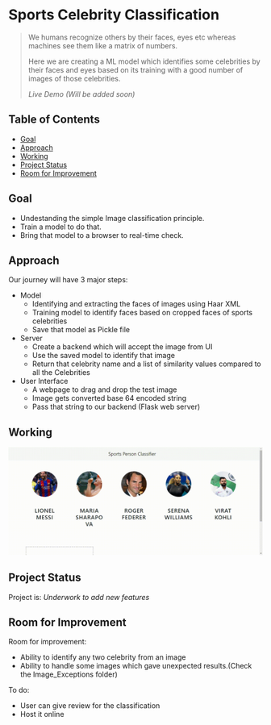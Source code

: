 # Sports Celebrity Classification
> We humans recognize others by their faces, eyes etc whereas machines see them like a matrix of numbers. 
> 
> Here we are creating a ML model which identifies some celebrities by their faces and eyes based on its training with a good number of images of those celebrities. 
>
> _Live Demo (Will be added soon)_

## Table of Contents
* [Goal](#goal)
* [Approach](#approach)
* [Working](#working)
* [Project Status](#project-status)
* [Room for Improvement](#room-for-improvement)

<!--* [Contact](#contact)-->
<!--* [Features](#features)-->
<!-- * [License](#license) -->
<!--5* [Setup](#setup)
* [Usage](#usage)-->
<!--8* [Acknowledgements](#acknowledgements)-->


## Goal
- Undestanding the simple Image classification principle.
- Train a model to do that.
- Bring that model to a browser to real-time check.

## Approach
Our journey will have 3  major steps:
- Model <ul><li>Identifying and extracting the faces of images using Haar XML</li><li>Training model to identify faces based on cropped faces of sports celebrities </li><li>Save that model as Pickle file</li></ul>
- Server <ul><li>Create a backend which will accept the image from UI</li><li>Use the saved model to identify that image</li><li>Return that celebrity name and a list of similarity values compared to all the Celebrities</li></ul>
- User Interface <ul><li>A webpage to drag and drop the test image</li><li>Image gets converted base 64 encoded string</li><li>Pass that string to our backend (Flask web server)</li></ul>


<!--## Features
List the ready features here:
- Awesome feature 1
- Awesome feature 2
- Awesome feature 3-->


## Working
![Working demo](./_.gif)
<!-- If you have screenshots you'd like to share, include them here. -->


<!--## Setup
What are the project requirements/dependencies? Where are they listed? A requirements.txt or a Pipfile.lock file perhaps? Where is it located?

Proceed to describe how to install / setup one's local environment / get started with the project.


## Usage
How does one go about using it?
Provide various use cases and code examples here.

`write-your-code-here`-->


## Project Status
Project is: _Underwork to add new features_


## Room for Improvement

Room for improvement:
- Ability to identify any two celebrity from an image
- Ability to handle some images which gave unexpected results.(Check the Image_Exceptions folder)

To do:
- User can give review for the classification
- Host it online


<!--## Acknowledgements
Give credit here.
- This project was inspired by...
- This project was based on [this tutorial](https://www.example.com).
- Many thanks to...


## Contact
Created by [@flynerdpl](https://www.flynerd.pl/) - feel free to contact me!-->


<!-- Optional -->
<!-- ## License -->
<!-- This project is open source and available under the [... License](). -->

<!-- You don't have to include all sections - just the one's relevant to your project -->
